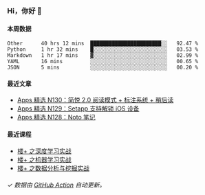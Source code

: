 ### Hi，你好 👋

#### 本周数据

<!--START_SECTION:waka-->
```text
Other      40 hrs 12 mins  ███████████████████████░░   92.47 % 
Python     1 hr 32 mins    █░░░░░░░░░░░░░░░░░░░░░░░░   03.53 % 
Markdown   1 hr 17 mins    ▓░░░░░░░░░░░░░░░░░░░░░░░░   02.99 % 
YAML       16 mins         ░░░░░░░░░░░░░░░░░░░░░░░░░   00.65 % 
JSON       5 mins          ░░░░░░░░░░░░░░░░░░░░░░░░░   00.20 % 
```
<!--END_SECTION:waka-->

#### 最近文章

<!-- BLOG:START -->
- [Apps 精选 N130：简悦 2.0 阅读模式 + 标注系统 + 稍后读](http://huhuhang.com/post/product-hunt/product-hunt-n130)
- [Apps 精选 N129：Setapp 支持解锁 iOS 设备](http://huhuhang.com/post/product-hunt/product-hunt-n129)
- [Apps 精选 N128：Noto 笔记](http://huhuhang.com/post/product-hunt/product-hunt-n128)
<!-- BLOG:END -->

#### 最近课程

<!-- SYL:START -->
- [楼+ 之深度学习实战](https://lanqiao.cn/courses/2617)
- [楼+ 之机器学习实战](https://lanqiao.cn/courses/2616)
- [楼+ 之数据分析与挖掘实战](https://lanqiao.cn/courses/2615)
<!-- SYL:END -->

###### ✓ 数据由 [GitHub Action](https://github.com/huhuhang/huhuhang/actions) 自动更新。
